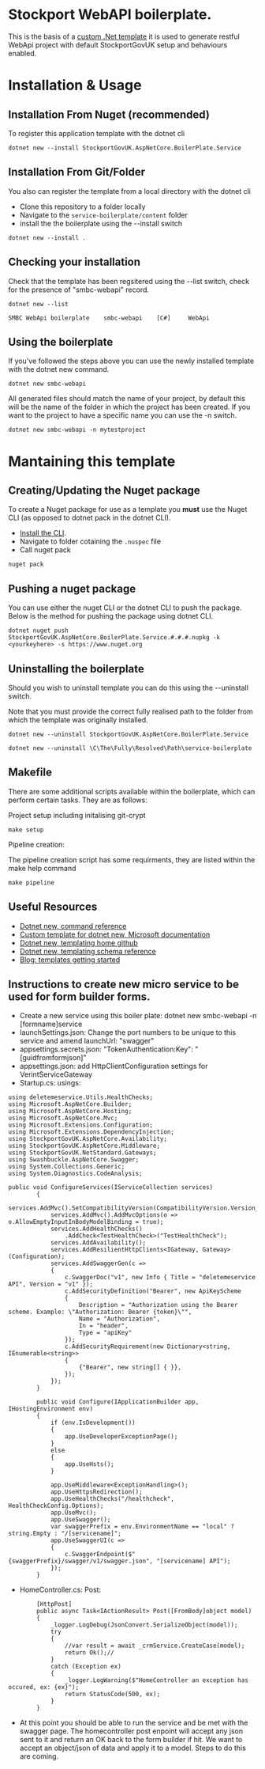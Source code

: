 # Stockport WebAPI boilerplate.

This is the basis of a [custom .Net template](https://docs.microsoft.com/en-gb/dotnet/core/tools/custom-templates) it is used to generate restful WebApi project with default StockportGovUK setup and behaviours enabled.

# Installation & Usage

## Installation From Nuget (recommended)

To register this application template with the dotnet cli 

```
dotnet new --install StockportGovUK.AspNetCore.BoilerPlate.Service
```
## Installation From Git/Folder

You also can register the template from a local directory  with the dotnet cli 

* Clone this repository to a folder locally
* Navigate to the ```service-boilerplate/content``` folder
* install the the boilerplate using the --install switch

```
dotnet new --install .
```

## Checking your installation ##

Check that the template has been regsitered using the --list switch, check for the presence of "smbc-webapi" record.

```
dotnet new --list

SMBC WebApi boilerplate    smbc-webapi    [C#]     WebApi
```

## Using the boilerplate

If you've followed the steps above you can use the newly installed template with the dotnet new command.

```
dotnet new smbc-webapi
```

All generated files should match the name of your project, by default this will be the name of the folder in which the project has been created. If you want to the project to have a specific name you can use the -n switch.

```
dotnet new smbc-webapi -n mytestproject
```


# Mantaining this template

## Creating/Updating the Nuget package
To create a Nuget package for use as a template you __must__ use the Nuget CLI (as opposed to dotnet pack in the dotnet CLI). 

* [Install the CLI](https://docs.microsoft.com/en-us/nuget/install-nuget-client-tools#nugetexe-cli).
* Navigate to folder cotaining the ```.nuspec``` file
* Call nuget pack

``` 
nuget pack
```

## Pushing a nuget package
You can use either the nuget CLI or the dotnet CLI to push the package. Below is the method for pushing the package using dotnet CLI.

```
dotnet nuget push StockportGovUK.AspNetCore.BoilerPlate.Service.#.#.#.nupkg -k <yourkeyhere> -s https://www.nuget.org
```



## Uninstalling the boilerplate
Should you wish to uninstall template you can do this using the --uninstall switch.

Note that you must provide the correct fully realised path to the folder from which the template was originally installed.

```
dotnet new --uninstall StockportGovUK.AspNetCore.BoilerPlate.Service
```

```
dotnet new --uninstall \C\The\Fully\Resolved\Path\service-boilerplate
```

## Makefile
There are some additional scripts available within the boilerplate, which can perform certain tasks. They are as follows:

Project setup including initalising git-crypt
```
make setup
```

Pipeline creation:

The pipeline creation script has some requirments, they are listed within the make help command
```
make pipeline
```

## Useful Resources
* [Dotnet new, command reference](https://docs.microsoft.com/en-us/dotnet/core/tools/dotnet-new?tabs=netcore22)
* [Custom template for dotnet new, Microsoft documentation](https://docs.microsoft.com/en-us/dotnet/core/tools/custom-templates)
* [Dotnet new, templating home github](https://github.com/dotnet/templating)
* [Dotnet new, templating schema reference](https://github.com/dotnet/templating/wiki/Reference-for-template.json)
* [Blog: templates getting started](https://devblogs.microsoft.com/dotnet/how-to-create-your-own-templates-for-dotnet-new/)

## Instructions to create new micro service to be used for form builder forms.
* Create a new service using this boiler plate: dotnet new smbc-webapi -n [formname]service
* launchSettings.json: Change the port numbers to be unique to this service and amend launchUrl: "swagger"
* appsettings.secrets.json:  "TokenAuthentication:Key": "[guidfromformjson]"
* appsettings.json: add HttpClientConfiguration settings for VerintServiceGateway
* Startup.cs: usings:
```
using deletemeservice.Utils.HealthChecks;
using Microsoft.AspNetCore.Builder;
using Microsoft.AspNetCore.Hosting;
using Microsoft.AspNetCore.Mvc;
using Microsoft.Extensions.Configuration;
using Microsoft.Extensions.DependencyInjection;
using StockportGovUK.AspNetCore.Availability;
using StockportGovUK.AspNetCore.Middleware;
using StockportGovUK.NetStandard.Gateways;
using Swashbuckle.AspNetCore.Swagger;
using System.Collections.Generic;
using System.Diagnostics.CodeAnalysis;
```
```
public void ConfigureServices(IServiceCollection services)
        {
            services.AddMvc().SetCompatibilityVersion(CompatibilityVersion.Version_2_2);
            services.AddMvc().AddMvcOptions(o => o.AllowEmptyInputInBodyModelBinding = true);
            services.AddHealthChecks()
                .AddCheck<TestHealthCheck>("TestHealthCheck");
            services.AddAvailability();
            services.AddResilientHttpClients<IGateway, Gateway>(Configuration);
            services.AddSwaggerGen(c =>
            {
                c.SwaggerDoc("v1", new Info { Title = "deletemeservice API", Version = "v1" });
                c.AddSecurityDefinition("Bearer", new ApiKeyScheme
                {
                    Description = "Authorization using the Bearer scheme. Example: \"Authorization: Bearer {token}\"",
                    Name = "Authorization",
                    In = "header",
                    Type = "apiKey"
                });
                c.AddSecurityRequirement(new Dictionary<string, IEnumerable<string>>
                {
                    {"Bearer", new string[] { }},
                });
            });
        }

        public void Configure(IApplicationBuilder app, IHostingEnvironment env)
        {
            if (env.IsDevelopment())
            {
                app.UseDeveloperExceptionPage();
            }
            else
            {
                app.UseHsts();
            }
            
            app.UseMiddleware<ExceptionHandling>();
            app.UseHttpsRedirection();
            app.UseHealthChecks("/healthcheck", HealthCheckConfig.Options);
            app.UseMvc();
            app.UseSwagger();
            var swaggerPrefix = env.EnvironmentName == "local" ? string.Empty : "/[servicename]";
            app.UseSwaggerUI(c =>
            {
                c.SwaggerEndpoint($"{swaggerPrefix}/swagger/v1/swagger.json", "[servicename] API");
            });
        }
```
* HomeController.cs: Post: 
```
        [HttpPost]
        public async Task<IActionResult> Post([FromBody]object model)
        {
            _logger.LogDebug(JsonConvert.SerializeObject(model));
            try
            {
                //var result = await _crmService.CreateCase(model);
                return Ok();//
            }
            catch (Exception ex)
            {
                _logger.LogWarning($"HomeController an exception has occured, ex: {ex}");
                return StatusCode(500, ex);
            }
        }
```
* At this point you should be able to run the service and be met with the swagger page. The homecontroller post enpoint will accept any json sent to it and return an OK back to the form builder if hit. We want to accept an object/json of data and apply it to a model. Steps to do this are coming. 
